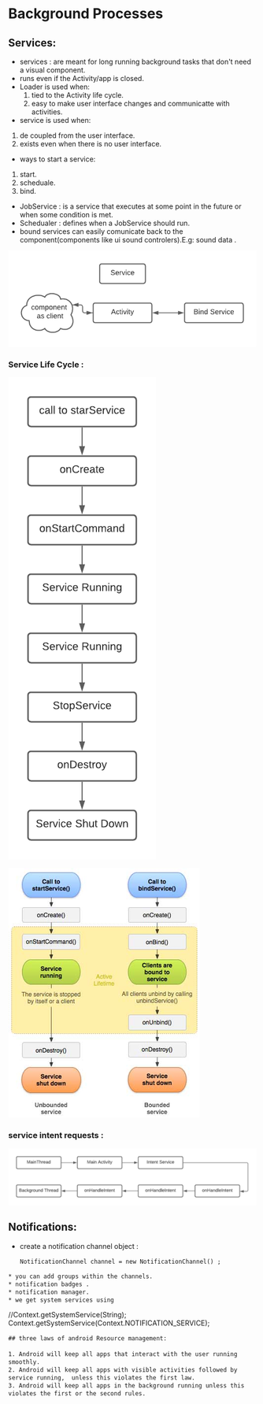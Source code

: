 # Background Processes


## Services:

* services : are meant for long running background tasks that don't need a visual component.
* runs even if the Activity/app is closed.
* Loader is used when:
  1. tied to the Activity life cycle.
  2. easy to make user interface changes  and communicatte with activities.
* service is used when:
1. de coupled from the user interface.
2. exists even when there is no user interface.

* ways to start a service:
1. start.
2. scheduale.
3. bind.

* JobService : is a service that executes at some point in the future or when some condition is met.
* Schedualer : defines when a JobService should run.
* bound services can easily comunicate back to the component(components like ui sound controlers).E.g: sound data .

![binding Service](../images/bindingService.png)



### Service Life Cycle :


![service life cycle](../images/serviceLifeCycle.png)

![service life cycle2](../images/serviceLifeCycle2.jpg)
### service intent requests :


![intent service requests](../images/intentServiceRequests.png)



## Notifications:

* create a notification channel object :
  ```
  NotificationChannel channel = new NotificationChannel() ;

```
* you can add groups within the channels.
* notification badges .
* notification manager.
* we get system services using
  ```
  //Context.getSystemService(String);
  Context.getSystemService(Context.NOTIFICATION_SERVICE);
  ```
## three laws of android Resource management:

1. Android will keep all apps that interact with the user running smoothly.
2. Android will keep all apps with visible activities followed by service running,  unless this violates the first law.
3. Android will keep all apps in the background running unless this violates the first or the second rules.
